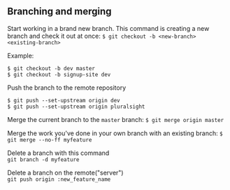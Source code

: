 ## Branching and merging

Start working in a brand new branch.  This command is creating a new branch and check it out at once: `$ git checkout -b <new-branch> <existing-branch>`

Example:
```
$ git checkout -b dev master
$ git checkout -b signup-site dev
```

Push the branch to the remote repository
```
$ git push --set-upstream origin dev
$ git push --set-upstream origin pluralsight
```

Merge the current branch to the `master` branch: `$ git merge origin master`

Merge the work you've done in your own branch with an existing branch: `$ git merge --no-ff myfeature`

Delete a branch with this command   
`git branch -d myfeature`

Delete a branch on the remote("server")  
`git push origin :new_feature_name`

